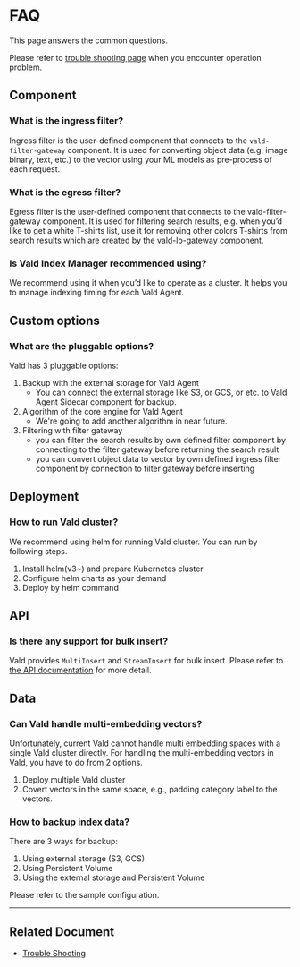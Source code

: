 # FAQ

This page answers the common questions.

Please refer to [trouble shooting page](../user-guides/trouble-shooting.md) when you encounter operation problem.

## Component

### What is the ingress filter?

Ingress filter is the user-defined component that connects to the `vald-filter-gateway` component.
It is used for converting object data (e.g. image binary, text, etc.) to the vector using your ML models as pre-process of each request.

### What is the egress filter?

Egress filter is the user-defined component that connects to the vald-filter-gateway component.
It is used for filtering search results, e.g. when you’d like to get a white T-shirts list, use it for removing other colors T-shirts from search results which are created by the vald-lb-gateway component.

### Is Vald Index Manager recommended using?

We recommend using it when you’d like to operate as a cluster.
It helps you to manage indexing timing for each Vald Agent.

## Custom options

### What are the pluggable options?

Vald has 3 pluggable options:

1. Backup with the external storage for Vald Agent
   - You can connect the external storage like S3, or GCS, or etc. to Vald Agent Sidecar component for backup.
1. Algorithm of the core engine for Vald Agent
   - We're going to add another algorithm in near future.
1. Filtering with filter gateway
   - you can filter the search results by own defined filter component by connecting to the filter gateway before returning the search result
   - you can convert object data to vector by own defined ingress filter component by connection to filter gateway before inserting

## Deployment

### How to run Vald cluster?

We recommend using helm for running Vald cluster.
You can run by following steps.

1. Install helm(v3~) and prepare Kubernetes cluster
1. Configure helm charts as your demand
1. Deploy by helm command

## API

### Is there any support for bulk insert?

Vald provides `MultiInsert` and `StreamInsert` for bulk insert.
Please refer to [the API documentation](../api/insert.md) for more detail.

## Data

### Can Vald handle multi-embedding vectors?

Unfortunately, current Vald cannot handle multi embedding spaces with a single Vald cluster directly.
For handling the multi-embedding vectors in Vald, you have to do from 2 options.

1. Deploy multiple Vald cluster
1. Covert vectors in the same space, e.g., padding category label to the vectors.

### How to backup index data?

There are 3 ways for backup:

1. Using external storage (S3, GCS)
1. Using Persistent Volume
1. Using the external storage and Persistent Volume

Please refer to the sample configuration.

---

## Related Document

- [Trouble Shooting](../user-guides/trouble-shooting.md)
